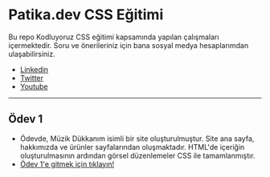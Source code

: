 # **Patika.dev CSS Eğitimi**
Bu repo Kodluyoruz CSS eğitimi kapsamında yapılan çalışmaları içermektedir. Soru ve önerileriniz için bana sosyal medya hesaplarımdan ulaşabilirsiniz.

- [Linkedin](https://www.linkedin.com/in/kadirboylu/) 
- [Twitter](https://twitter.com/kadirboylu_) 
- [Youtube](https://www.youtube.com/channel/UCqKest-nnHQC7-shMEhDjQA)

---

## **Ödev 1**

- Ödevde, Müzik Dükkanım isimli bir site oluşturulmuştur. Site ana sayfa, hakkımızda ve ürünler sayfalarından oluşmaktadır. HTML'de içeriğin oluşturulmasının ardından görsel düzenlemeler CSS ile tamamlanmıştır.
- [Ödev 1'e gitmek için tıklayın!](https://github.com/kadirboylu/patika-dev-css-egitimi/tree/main/css-odev-1)
